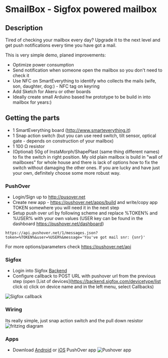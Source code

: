 # SmailBox - Sigfox powered mailbox

## Description
Tired of checking your mailbox every day? Upgrade it to the next level and get push notifications every time you have got a mail.

This is very simple demo, planed improvements:
- Optimize power consumption
- Send notification when someone open the mailbox so you don't need to check it
- Use NFC on SmartEverything to identify who collects the mails (wife, son, daughter, dog:) - NFC tag on keyring
- Add Sketch for Akeru or other boards
- Ideally create small Arduino based hw prototype to be build in into mailbox for years:)

## Getting the parts
- 1 SmartEverything board (http://www.smarteverything.it)
- 1 Snap action switch (but you can use reed switch, tilt sensor, optical gate - depends on construction of your mailbox)
- 1 100 Ω resistor
- (Optional) 50g of InstaMorph/ShapePlast (same thing different names) to fix the switch in right position. My old plain mailbox is build in "wall of mailboxes" for whole house and there is lack of options how to fix the switch without damaging the other ones. If you are lucky and have just your own, definitely choose some more robust way. 


### PushOver
- Login/Sign up to http://pusover.net
- Create new app - https://pushover.net/apps/build and write/copy app TOKEN somewhere you will need it in the next step
- Setup push over url by following scheme and replace %TOKEN% and %USER% with your own values (USER key can be found in the dashboard https://pushover.net/dashboard)
```
https://api.pushover.net/1/messages.json?token=%TOKEN%&user=%USER%&message='You've got mail snr: {snr}'
```
For more options/parameters check https://pushover.net/api

### Sigfox
-  Login into Sigfox [Backend](https://backend.sigfox.com)
-  Configure callback to POST URL with pushover url from the previous step
(open [List of devices](https://backend.sigfox.com/devicetype/list click o) click on device name and in the left menu, select Callbacks)

![Sigfox callback](https://cloud.githubusercontent.com/assets/9611327/16817305/80c1707a-4942-11e6-87d0-3fc3f9815a33.png)

### Wiring
Its really simple, just snap action switch and the pull down resistor
![fritzing diagram](https://cloud.githubusercontent.com/assets/9611327/16817309/8779244e-4942-11e6-9e4e-41f5b9b87b8f.png)

### Apps
- Download [Android](https://play.google.com/store/apps/details?id=net.superblock.pushover) or [iOS](https://itunes.apple.com/us/app/pushover-notifications/id506088175?ls=1&mt=8) PushOver app
![Pushover app](https://cloud.githubusercontent.com/assets/9611327/16881819/3b48a92a-4abc-11e6-9999-676b986881a8.png)
